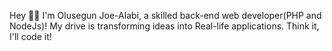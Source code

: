 Hey 👋🏽
I'm Olusegun Joe-Alabi, a skilled back-end web developer(PHP and NodeJs)! My drive is transforming ideas into Real-life applications. Think it, I'll code it!
